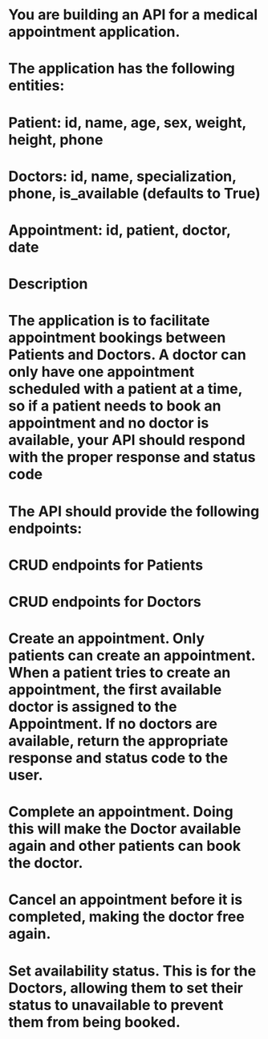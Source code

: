# You are building an API for a medical appointment application. 

# The application has the following entities:

# Patient: id, name, age, sex, weight, height, phone

# Doctors: id, name, specialization, phone, is_available (defaults to True)

# Appointment: id, patient, doctor, date

# Description

# The application is to facilitate appointment bookings between Patients and Doctors. A doctor can only have one appointment scheduled with a patient at a time, so if a patient needs to book an appointment and no doctor is available, your API should respond with the proper response and status code

# The API should provide the following endpoints:

# CRUD endpoints for Patients
# CRUD endpoints for Doctors
# Create an appointment. Only patients can create an appointment. When a patient tries to create an appointment, the first available doctor is assigned to the Appointment. If no doctors are available, return the appropriate response and status code to the user.
# Complete an appointment. Doing this will make the Doctor available again and other patients can book the doctor.
# Cancel an appointment before it is completed, making the doctor free again.
# Set availability status. This is for the Doctors, allowing them to set their status to unavailable to prevent them from being booked.
